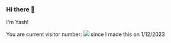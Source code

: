 ### Hi there 👋

I'm Yash!

You are current visitor number:
<img src="https://profile-counter.glitch.me/yashparikh02/count.svg" />
since I made this on 1/12/2023

<!--
**yashparikh02/yashparikh02** is a ✨ _special_ ✨ repository because its `README.md` (this file) appears on your GitHub profile.

Here are some ideas to get you started:

- 🔭 I’m currently working on ...
- 🌱 I’m currently learning ...
- 👯 I’m looking to collaborate on ...
- 🤔 I’m looking for help with ...
- 💬 Ask me about ...
- 📫 How to reach me: ...
- 😄 Pronouns: ...
- ⚡ Fun fact: ...
-->
